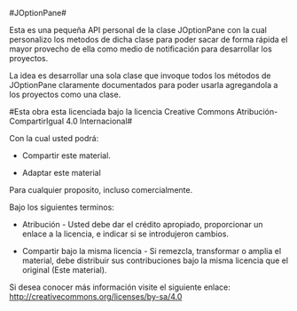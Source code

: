 #JOptionPane#

Esta es una pequeña API personal de la clase JOptionPane con la cual personalizo los metodos de dicha clase para poder sacar de forma rápida el mayor provecho de ella como medio de notificación para desarrollar los proyectos.

La idea es desarrollar una sola clase que invoque todos los métodos de JOptionPane claramente documentados para poder usarla agregandola a los proyectos como una clase.

#Esta obra esta licenciada bajo la licencia Creative Commons Atribución-CompartirIgual 4.0 Internacional#

Con la cual usted podrá:

* Compartir este material.

* Adaptar este material

Para cualquier proposito, incluso comercialmente.

Bajo los siguientes terminos:

* Atribución - Usted debe dar el crédito apropiado, proporcionar un enlace a la licencia, e indicar si se introdujeron cambios.

* Compartir bajo la misma licencia - Si remezcla, transformar o amplia el material, debe distribuir sus contribuciones bajo la misma licencia que el original (Este material).

Si desea conocer más información visite el siguiente enlace: http://creativecommons.org/licenses/by-sa/4.0
